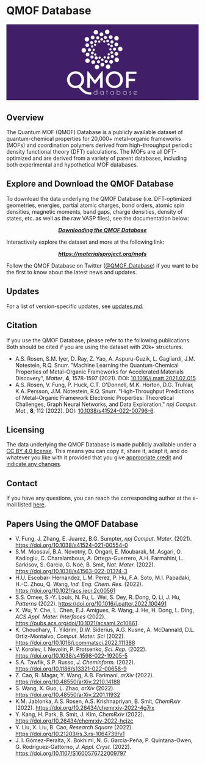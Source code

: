 # QMOF Database

<img src=logo.png>

## Overview

The Quantum MOF (QMOF) Database is a publicly available dataset of quantum-chemical properties for 20,000+ metal–organic frameworks (MOFs) and coordination polymers derived from high-throughput periodic density functional theory (DFT) calculations. The MOFs are all DFT-optimized and are derived from a variety of parent databases, including both experimental and hypothetical MOF databases.

## Explore and Download the QMOF Database

To download the data underlying the QMOF Database (i.e. DFT-optimized geometries, energies, partial atomic charges, bond orders, atomic spin densities, magnetic moments, band gaps, charge densities, density of states, etc. as well as the raw VASP files), see the documentation below:
<p align="center">
  <a href="https://materialsproject.gitbook.io/materials-project-public-docs/methodology/mof-explorer/downloading-the-data"><b><i>Downloading the QMOF Database</i></b></a>
</p>

Interactively explore the dataset and more at the following link:
<p align="center">
  <a href="https://materialsproject.org/mofs"><b><i>https://materialsproject.org/mofs</i></b></a>
</p>

Follow the QMOF Database on Twitter ([@QMOF_Database](https://twitter.com/QMOF_Database)) if you want to be the first to know about the latest news and updates.

## Updates

For a list of version-specific updates, see [updates.md](https://github.com/arosen93/QMOF/blob/main/updates.md).

## Citation

If you use the QMOF Database, please refer to the following publications. Both should be cited if you are using the dataset with 20k+ structures.

- A.S. Rosen, S.M. Iyer, D. Ray, Z. Yao, A. Aspuru-Guzik, L. Gagliardi, J.M. Notestein, R.Q. Snurr. "Machine Learning the Quantum-Chemical Properties of Metal–Organic Frameworks for Accelerated Materials Discovery", *Matter*, **4**, 1578-1597 (2021). DOI: [10.1016/j.matt.2021.02.015](https://doi.org/10.1016/j.matt.2021.02.015).
- A.S. Rosen, V. Fung, P. Huck, C.T. O'Donnell, M.K. Horton, D.G. Truhlar, K.A. Persson, J.M. Notestein, R.Q. Snurr. "High-Throughput Predictions of Metal–Organic Framework Electronic Properties: Theoretical Challenges, Graph Neural Networks, and Data Exploration," *npj Comput. Mat.,* **8**, 112 (2022). DOI: [10.1038/s41524-022-00796-6](https://doi.org/10.1038/s41524-022-00796-6).

## Licensing

The data underlying the QMOF Database is made publicly available under a [CC BY 4.0 license](https://creativecommons.org/licenses/by/4.0/). This means you can copy it, share it, adapt it, and do whatever you like with it provided that you give [appropriate credit](https://wiki.creativecommons.org/wiki/License_Versions#Detailed_attribution_comparison_chart) and [indicate any changes](https://wiki.creativecommons.org/wiki/License_Versions#Modifications_and_adaptations_must_be_marked_as_such).

## Contact

If you have any questions, you can reach the corresponding author at the e-mail listed [here](https://asrosen.com/contact).

## Papers Using the QMOF Database

- V. Fung, J. Zhang, E. Juarez, B.G. Sumpter, *npj Comput. Mater.* (2021). https://doi.org/10.1038/s41524-021-00554-0
- S.M. Moosavi, B.A. Novotny, D. Ongari, E. Moubarak, M. Asgari, O. Kadioglu, C. Charalambous, A. Ortega-Guerrero, A.H. Farmahini, L. Sarkisov, S. Garcia, G. Noé, B. Smit, *Nat. Mater.* (2022). https://doi.org/10.1038/s41563-022-01374-3
- H.U. Escobar- Hernandez, L.M. Perez, P. Hu, F.A. Soto, M.I. Papadaki, H.-C. Zhou, Q. Wang, *Ind. Eng. Chem. Res.* (2022). https://doi.org/10.1021/acs.iecr.2c00561
- S.S. Omee, S.-Y. Louis, N. Fu, L. Wei, S. Dey, R. Dong, Q. Li, J. Hu, *Patterns* (2022). https://doi.org/10.1016/j.patter.2022.100491
- X. Wu, Y. Che, L. Chen, E.J. Amigues, R. Wang, J. He, H. Dong, L. Ding, *ACS Appl. Mater. Interfaces* (2022). https://pubs.acs.org/doi/10.1021/acsami.2c10861.
- K. Choudhary, T. Yildrim, D.W. Siderius, A.G. Kusne, A. McDannald, D.L. Ortiz-Montalvo, *Comput. Mater. Sci* (2022). https://doi.org/10.1016/j.commatsci.2022.111388
- V. Korolev, I. Nevolin, P. Protsenko, *Sci. Rep.* (2022). https://doi.org/10.1038/s41598-022-19205-5
- S.A. Tawfik, S.P. Russo, *J. Cheminform.* (2022). https://doi.org/10.1186/s13321-022-00658-9
- Z. Cao, R. Magar, Y. Wang, A.B. Farimani, *arXiv* (2022).
https://doi.org/10.48550/arXiv.2210.14188
- S. Wang, X. Guo, L. Zhao, *arXiv* (2022).
https://doi.org/10.48550/arXiv.2201.11932
- K.M. Jablonka, A.S. Rosen, A.S. Krishnapriyan, B. Smit, *ChemRxiv* (2022). https://doi.org/10.26434/chemrxiv-2022-4g7rx
- Y. Kang, H. Park, B. Smit, J. Kim, *ChemRxiv* (2022). https://doi.org/10.26434/chemrxiv-2022-hcjzc
- Y. Liu, X. Liu, B. Cao, *Research Square* (2022). https://doi.org/10.21203/rs.3.rs-1064739/v1
- J. I. Gómez-Peralta, X. Bokhimi, N. G. García-Peña, P. Quintana-Owen, G. Rodríguez-Gattorno, *J. Appl. Cryst.* (2022). https://doi.org/10.1107/S1600576722009797
